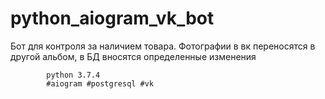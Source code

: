 # python_aiogram_vk_bot

Бот для контроля за наличием товара. Фотографии в вк переносятся в другой альбом, в БД вносятся определенные изменения 

            python 3.7.4
            #aiogram #postgresql #vk
